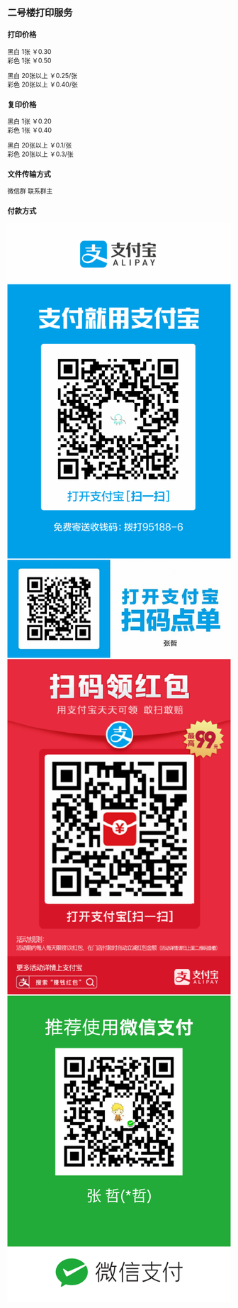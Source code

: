 ## 二号楼打印服务

### 打印价格

黑白 1张 ￥0.30  
彩色 1张 ￥0.50  

黑白 20张以上 ￥0.25/张  
彩色 20张以上 ￥0.40/张  


### 复印价格

黑白 1张 ￥0.20  
彩色 1张 ￥0.40  

黑白 20张以上 ￥0.1/张  
彩色 20张以上 ￥0.3/张  

### 文件传输方式

微信群 联系群主

### 付款方式

![支付宝](https://raw.githubusercontent.com/zzzz0317/bulletin-board/master/bld-2-print-service/img/alipay.png)  
![支付宝点单](https://raw.githubusercontent.com/zzzz0317/bulletin-board/master/bld-2-print-service/img/alimenu.png)  
![支付宝红包](https://raw.githubusercontent.com/zzzz0317/bulletin-board/master/bld-2-print-service/img/aliredpack.png)  
![微信](https://raw.githubusercontent.com/zzzz0317/bulletin-board/master/bld-2-print-service/img/wxpay.png)  